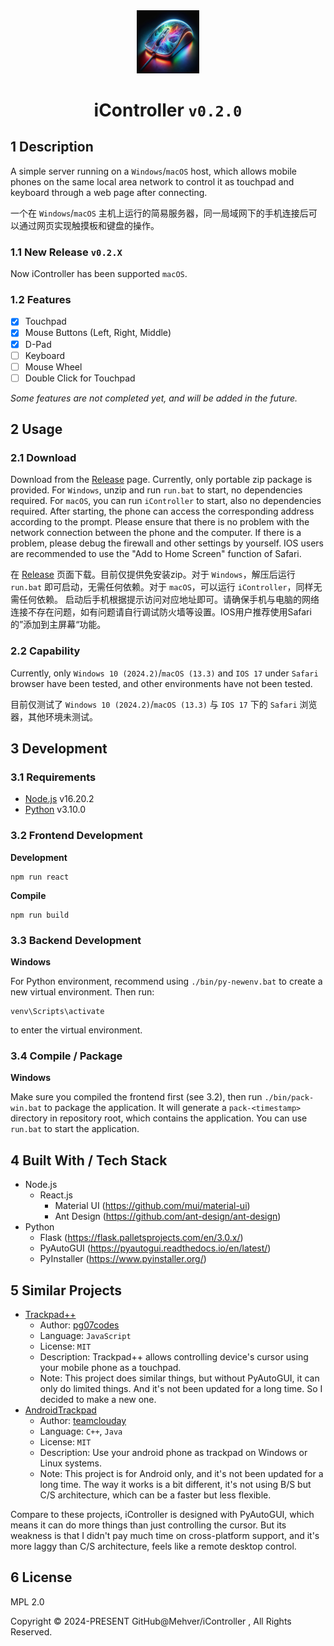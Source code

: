<div align="center">
    <img src="https://github.com/Mehver/iController/raw/main/%23README/icon/256.png" width="20%"/>
    <h1>iController <code>v0.2.0</code></h1>
    </tr>
</div>

## 1 Description

A simple server running on a `Windows`/`macOS` host, which allows mobile phones on the same local area network to control it as touchpad and keyboard through a web page after connecting.

一个在 `Windows`/`macOS` 主机上运行的简易服务器，同一局域网下的手机连接后可以通过网页实现触摸板和键盘的操作。

### 1.1 New Release `v0.2.X`

Now iController has been supported `macOS`.

### 1.2 Features

- [x] Touchpad
- [x] Mouse Buttons (Left, Right, Middle)
- [x] D-Pad
- [ ] Keyboard
- [ ] Mouse Wheel
- [ ] Double Click for Touchpad

*Some features are not completed yet, and will be added in the future.*

## 2 Usage

### 2.1 Download

Download from the [Release](https://github.com/Mehver/iController/releases) page.
Currently, only portable zip package is provided. For `Windows`, unzip and run `run.bat` to start, no dependencies required.
For `macOS`, you can run `iController` to start, also no dependencies required. After starting, the phone can access the corresponding address according to the prompt. Please ensure that there is no problem with the network connection between the phone and the computer. If there is a problem, please debug the firewall and other settings by yourself. IOS users are recommended to use the "Add to Home Screen" function of Safari.

在 [Release](https://github.com/Mehver/iController/releases) 页面下载。目前仅提供免安装zip。对于 `Windows`，解压后运行 `run.bat` 即可启动，无需任何依赖。对于 `macOS`，可以运行 `iController`，同样无需任何依赖。 启动后手机根据提示访问对应地址即可。请确保手机与电脑的网络连接不存在问题，如有问题请自行调试防火墙等设置。IOS用户推荐使用Safari的”添加到主屏幕“功能。

### 2.2 Capability

Currently, only `Windows 10 (2024.2)`/`macOS (13.3)` and `IOS 17` under `Safari` browser have been tested, and other environments have not been tested.

目前仅测试了 `Windows 10 (2024.2)`/`macOS (13.3)` 与 `IOS 17` 下的 `Safari` 浏览器，其他环境未测试。

## 3 Development

### 3.1 Requirements

- [Node.js](https://nodejs.org/en/) v16.20.2
- [Python](https://www.python.org/) v3.10.0

### 3.2 Frontend Development

**Development**

```shell
npm run react
```

**Compile**

```shell
npm run build
```

### 3.3 Backend Development

**Windows**

For Python environment, recommend using `./bin/py-newenv.bat` to create a new virtual environment. Then run:

```shell
venv\Scripts\activate
```

to enter the virtual environment.

### 3.4 Compile / Package

**Windows**

Make sure you compiled the frontend first (see 3.2), then run `./bin/pack-win.bat` to package the application. It will generate a `pack-<timestamp>` directory in repository root, which contains the application. You can use `run.bat` to start the application.

## 4 Built With / Tech Stack

- Node.js
  - React.js
    - Material UI (https://github.com/mui/material-ui)
    - Ant Design (https://github.com/ant-design/ant-design)
- Python
  - Flask (https://flask.palletsprojects.com/en/3.0.x/)
  - PyAutoGUI (https://pyautogui.readthedocs.io/en/latest/)
  - PyInstaller (https://www.pyinstaller.org/)

## 5 Similar Projects

- [Trackpad++](https://github.com/pg07codes/trackpadpp)
  - Author: [pg07codes](https://github.com/pg07codes)
  - Language: `JavaScript`
  - License: `MIT`
  - Description: Trackpad++ allows controlling device's cursor using your mobile phone as a touchpad.
  - Note: This project does similar things, but without PyAutoGUI, it can only do limited things. And it's not been updated for a long time. So I decided to make a new one.
- [AndroidTrackpad](https://github.com/teamclouday/AndroidTrackpad)
  - Author: [teamclouday](https://github.com/teamclouday)
  - Language: `C++`, `Java`
  - License: `MIT`
  - Description: Use your android phone as trackpad on Windows or Linux systems.
  - Note: This project is for Android only, and it's not been updated for a long time. The way it works is a bit different, it's not using B/S but C/S architecture, which can be a faster but less flexible.

Compare to these projects, iController is designed with PyAutoGUI, which means it can do more things than just controlling the cursor. But its weakness is that I didn't pay much time on cross-platform support, and it's more laggy than C/S architecture, feels like a remote desktop control.

## 6 License

MPL 2.0

Copyright © 2024-PRESENT GitHub@Mehver/iController , All Rights Reserved.
